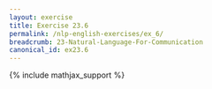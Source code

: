 ```yaml
---
layout: exercise
title: Exercise 23.6
permalink: /nlp-english-exercises/ex_6/
breadcrumb: 23-Natural-Language-For-Communication
canonical_id: ex23.6
---
```


{% include mathjax_support %}
